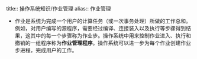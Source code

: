 title:: 操作系统知识/作业管理
alias:: 作业管理

- 作业是系统为完成一个用户的计算任务（或一次事务处理）所做的工作总和。例如，对用户编写的源程序，需要经过编译、连接装入以及执行等步骤得到结果，这其中的每一个步骤称为作业步。操作系统中用来控制作业进入、执行和撤销的一组程序称为**作业管理程序**。操作系统可以进一步为每个作业创建作业步进程，完成用户的工作。